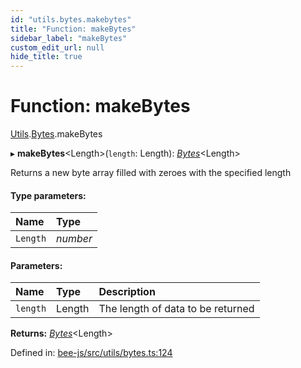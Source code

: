 ```yaml
---
id: "utils.bytes.makebytes"
title: "Function: makeBytes"
sidebar_label: "makeBytes"
custom_edit_url: null
hide_title: true
---
```


# Function: makeBytes

[Utils](../modules/utils.md).[Bytes](../modules/utils.bytes.md).makeBytes

▸ **makeBytes**<Length\>(`length`: Length): [*Bytes*](../interfaces/utils.bytes.bytes.md)<Length\>

Returns a new byte array filled with zeroes with the specified length

#### Type parameters:

Name | Type |
:------ | :------ |
`Length` | *number* |

#### Parameters:

Name | Type | Description |
:------ | :------ | :------ |
`length` | Length | The length of data to be returned    |

**Returns:** [*Bytes*](../interfaces/utils.bytes.bytes.md)<Length\>

Defined in: [bee-js/src/utils/bytes.ts:124](https://github.com/ethersphere/bee-js/blob/7dfd556/src/utils/bytes.ts#L124)
